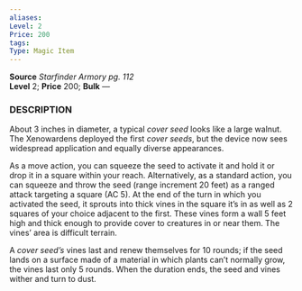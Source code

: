 ```yaml
---
aliases: 
Level: 2
Price: 200 
tags: 
Type: Magic Item
---
```

**Source** _Starfinder Armory pg. 112_  
**Level** 2; **Price** 200; **Bulk** —

### DESCRIPTION

About 3 inches in diameter, a typical _cover seed_ looks like a large walnut. The Xenowardens deployed the first _cover seeds_, but the device now sees widespread application and equally diverse appearances.  
  
As a move action, you can squeeze the seed to activate it and hold it or drop it in a square within your reach. Alternatively, as a standard action, you can squeeze and throw the seed (range increment 20 feet) as a ranged attack targeting a square (AC 5). At the end of the turn in which you activated the seed, it sprouts into thick vines in the square it’s in as well as 2 squares of your choice adjacent to the first. These vines form a wall 5 feet high and thick enough to provide cover to creatures in or near them. The vines’ area is difficult terrain.  
  
A _cover seed’s_ vines last and renew themselves for 10 rounds; if the seed lands on a surface made of a material in which plants can’t normally grow, the vines last only 5 rounds. When the duration ends, the seed and vines wither and turn to dust.
